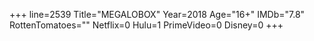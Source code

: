 +++
line=2539
Title="MEGALOBOX"
Year=2018
Age="16+"
IMDb="7.8"
RottenTomatoes=""
Netflix=0
Hulu=1
PrimeVideo=0
Disney=0
+++


